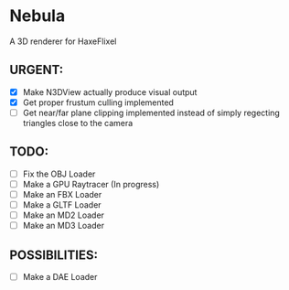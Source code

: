 # Nebula
A 3D renderer for HaxeFlixel

## URGENT:
- [X] Make N3DView actually produce visual output
- [X] Get proper frustum culling implemented
- [ ] Get near/far plane clipping implemented instead of simply regecting triangles close to the camera
## TODO:
- [ ] Fix the OBJ Loader
- [ ] Make a GPU Raytracer (In progress)
- [ ] Make an FBX Loader
- [ ] Make a GLTF Loader
- [ ] Make an MD2 Loader
- [ ] Make an MD3 Loader

## POSSIBILITIES:
- [ ] Make a DAE Loader
